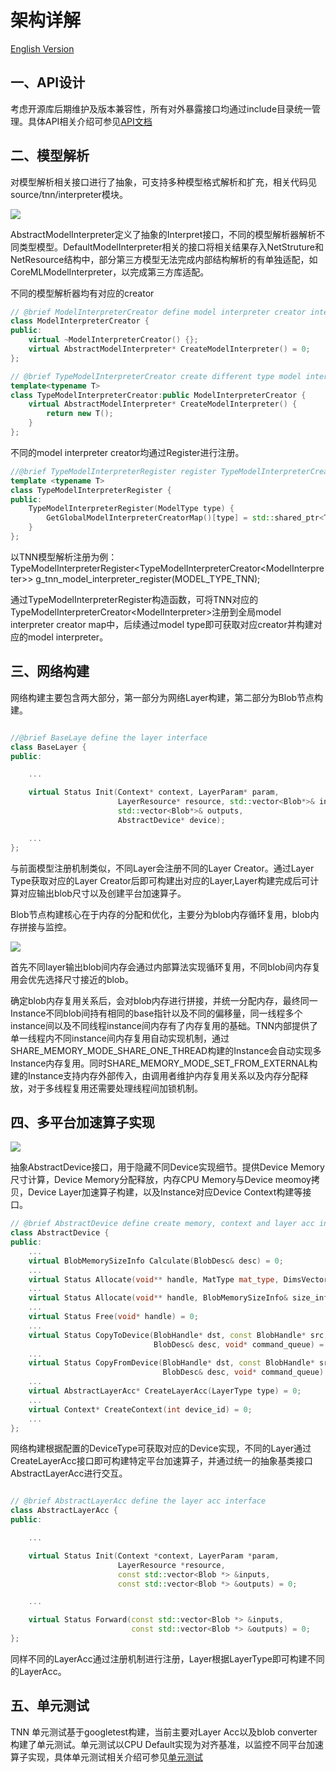 # 架构详解

[English Version](../../en/development/architecture_en.md)

## 一、API设计
考虑开源库后期维护及版本兼容性，所有对外暴露接口均通过include目录统一管理。具体API相关介绍可参见[API文档](../user/api.md)


## 二、模型解析

对模型解析相关接口进行了抽象，可支持多种模型格式解析和扩充，相关代码见source/tnn/interpreter模块。

 <div align=left ><img src="https://github.com/darrenyao87/tnn-models/raw/master/doc/cn/imgs/model_reinterpreter.png"/>

AbstractModelInterpreter定义了抽象的Interpret接口，不同的模型解析器解析不同类型模型。DefaultModelInterpreter相关的接口将相关结果存入NetStruture和NetResource结构中，部分第三方模型无法完成内部结构解析的有单独适配，如CoreMLModelInterpreter，以完成第三方库适配。

不同的模型解析器均有对应的creator

```cpp
// @brief ModelInterpreterCreator define model interpreter creator interface
class ModelInterpreterCreator {
public:
    virtual ~ModelInterpreterCreator() {};
    virtual AbstractModelInterpreter* CreateModelInterpreter() = 0;
};

// @brief TypeModelInterpreterCreator create different type model interpreter
template<typename T>
class TypeModelInterpreterCreator:public ModelInterpreterCreator {
    virtual AbstractModelInterpreter* CreateModelInterpreter() {
        return new T();
    }
};
```

不同的model interpreter creator均通过Register进行注册。

```cpp
//@brief TypeModelInterpreterRegister register TypeModelInterpreterCreator
template <typename T>
class TypeModelInterpreterRegister {
public:
    TypeModelInterpreterRegister(ModelType type) {
        GetGlobalModelInterpreterCreatorMap()[type] = std::shared_ptr<T>(new T());
    }
};

```

以TNN模型解析注册为例： TypeModelInterpreterRegister\<TypeModelInterpreterCreator\<ModelInterpreter>> g\_tnn\_model\_interpreter\_register(MODEL\_TYPE\_TNN);

通过TypeModelInterpreterRegister构造函数，可将TNN对应的TypeModelInterpreterCreator\<ModelInterpreter>注册到全局model interpreter creator map中，后续通过model type即可获取对应creator并构建对应的model interpreter。


## 三、网络构建

网络构建主要包含两大部分，第一部分为网络Layer构建，第二部分为Blob节点构建。


```cpp

//@brief BaseLaye define the layer interface
class BaseLayer {
public:

    ...

    virtual Status Init(Context* context, LayerParam* param,
                        LayerResource* resource, std::vector<Blob*>& inputs,
                        std::vector<Blob*>& outputs,
                        AbstractDevice* device);

    ...
};

```

与前面模型注册机制类似，不同Layer会注册不同的Layer Creator。通过Layer Type获取对应的Layer Creator后即可构建出对应的Layer,Layer构建完成后可计算对应输出blob尺寸以及创建平台加速算子。

Blob节点构建核心在于内存的分配和优化，主要分为blob内存循环复用，blob内存拼接与监控。

<div align=left><img src="https://github.com/darrenyao87/tnn-models/raw/master/doc/cn/imgs/blob_memory.png"/>

首先不同layer输出blob间内存会通过内部算法实现循环复用，不同blob间内存复用会优先选择尺寸接近的blob。

确定blob内存复用关系后，会对blob内存进行拼接，并统一分配内存，最终同一Instance不同blob间持有相同的base指针以及不同的偏移量，同一线程多个instance间以及不同线程instance间内存有了内存复用的基础。TNN内部提供了单一线程内不同instance间内存复用自动实现机制，通过SHARE\_MEMORY\_MODE\_SHARE\_ONE\_THREAD构建的Instance会自动实现多Instance内存复用。同时SHARE\_MEMORY\_MODE\_SET\_FROM\_EXTERNAL构建的Instance支持内存外部传入，由调用者维护内存复用关系以及内存分配释放，对于多线程复用还需要处理线程间加锁机制。

## 四、多平台加速算子实现

<div align=left><img src="https://github.com/darrenyao87/tnn-models/raw/master/doc/cn/imgs/device.png"/>

抽象AbstractDevice接口，用于隐藏不同Device实现细节。提供Device Memory 尺寸计算，Device Memory分配释放，内存CPU Memory与Device meomoy拷贝，Device Layer加速算子构建，以及Instance对应Device Context构建等接口。

```cpp
// @brief AbstractDevice define create memory, context and layer acc interface.
class AbstractDevice {
public:
    ...
    virtual BlobMemorySizeInfo Calculate(BlobDesc& desc) = 0;
    ...
    virtual Status Allocate(void** handle, MatType mat_type, DimsVector dims) = 0;
    ...
    virtual Status Allocate(void** handle, BlobMemorySizeInfo& size_info) = 0;
    ...
    virtual Status Free(void* handle) = 0;
    ...
    virtual Status CopyToDevice(BlobHandle* dst, const BlobHandle* src,
                                BlobDesc& desc, void* command_queue) = 0;
    ...
    virtual Status CopyFromDevice(BlobHandle* dst, const BlobHandle* src,
                                  BlobDesc& desc, void* command_queue) = 0;
    ...
    virtual AbstractLayerAcc* CreateLayerAcc(LayerType type) = 0;
    ...
    virtual Context* CreateContext(int device_id) = 0;
    ...
};
```

网络构建根据配置的DeviceType可获取对应的Device实现，不同的Layer通过CreateLayerAcc接口即可构建特定平台加速算子，并通过统一的抽象基类接口AbstractLayerAcc进行交互。

```cpp

// @brief AbstractLayerAcc define the layer acc interface
class AbstractLayerAcc {
public:

    ...

    virtual Status Init(Context *context, LayerParam *param,
                        LayerResource *resource,
                        const std::vector<Blob *> &inputs,
                        const std::vector<Blob *> &outputs) = 0;

    ...

    virtual Status Forward(const std::vector<Blob *> &inputs,
                           const std::vector<Blob *> &outputs) = 0;
};

```

同样不同的LayerAcc通过注册机制进行注册，Layer根据LayerType即可构建不同的LayerAcc。

## 五、单元测试

TNN 单元测试基于googletest构建，当前主要对Layer Acc以及blob converter构建了单元测试。单元测试以CPU Default实现为对齐基准，以监控不同平台加速算子实现，具体单元测试相关介绍可参见[单元测试](unit_test.md)
